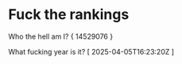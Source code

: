# Fuck the rankings

Who the hell am I?
{ 14529076 }

What fucking year is it?
[ 2025-04-05T16:23:20Z ]
